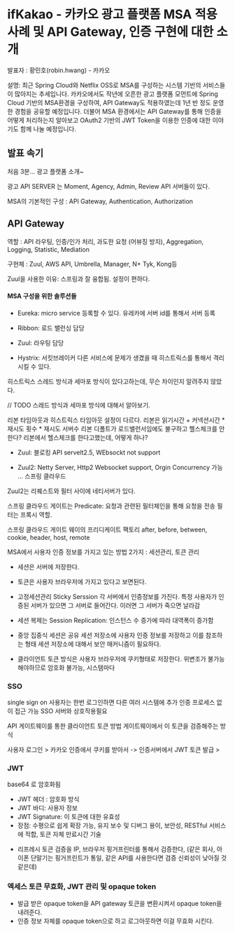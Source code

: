 ifKakao - 카카오 광고 플랫폼 MSA 적용 사례 및 API Gateway, 인증 구현에 대한 소개
=========================================

발표자 : 황민호(robin.hwang) - 카카오

설명: 최근 Spring Cloud와 Netflix OSS로 MSA를 구성하는 시스템 기반의 서비스들이 많아지는 추세입니다.
카카오에서도 작년에 오픈한 광고 플랫폼 모먼트에 Spring Cloud 기반의 MSA환경을 구성하여, API Gateway도 적용하였는데 1년 반 정도 운영한 경험을 공유할 예정입니다. 더불어 MSA 환경에서는 API Gateway를 통해 인증을 어떻게 처리하는지 알아보고 OAuth2 기반의 JWT Token을 이용한 인증에 대한 이야기도 함께 나눌 예정입니다.

발표 속기
---------------------------------

처음 3분... 광고 플랫폼 소개~

광고 API SERVER 는 Moment, Agency, Admin, Review API 서버들이 있다.

MSA의 기본적인 구성 : API Gateway, Authentication, Authorization

## API Gateway
역할 : API 라우팅, 인증/인가 처리, 과도한 요청 (어뷰징 방지), Aggregation, Logging, Statistic, Mediation

구현체 : Zuul, AWS API, Umbrella, Manager, N+ Tyk, Kong등

Zuul을 사용한 이유: 스프링과 잘 융합됨. 설정이 편하다.

#### MSA 구성을 위한 솔루션들
- Eureka: micro service 등록할 수 있다. 유레카에 서버 id를 통해서 서버 등록

- Ribbon: 로드 밸런싱 담당

- Zuul: 라우팅 담당

- Hystrix: 서킷브레이커
다른 서비스에 문제가 생겼을 때 히스트릭스를 통해서 격리시킬 수 있다.

히스트릭스 스레드 방식과 세마포 방식이 있다고하는데, 무슨 차이인지 알려주지 않았다.

// TODO 스레드 방식과 세마포 방식에 대해서 알아보기.

리본 타임아웃과 히스트릭스 타임아웃 설정이 다르다.
리본은 읽기시간 + 커넥션시간 * 재시도 횟수 * 재시도 서버수
리본 디폴트가 로드밸런서임에도 불구하고 헬스체크를 안한다?
리본에서 헬스체크를 한다고했는데, 어떻게 하나?

- Zuul: 블로킹 API servelt2.5, WEbsockt not support

- Zuul2: Netty Server, Http2 Websocket support, Orgin Concurrency 가능
... 스프링 클라우드

Zuul2는 리퀘스트와 필터 사이에 네티서버가 있다.

스프링 클라우드 게이트는 Predicate: 요청과 관련된 필터체인을 통해 요청을 전송
필터는 프록시 역할.

스프링 클라우드 게이트 웨이의 프리디케이트 팩토리
after, before, between, cookie, header, host, remote


MSA에서 사용자 인증 정보를 가지고 있는 방법 2가지 : 세션관리, 토큰 관리

- 세션은 서버에 저장한다.
- 토큰은 사용자 브라우저에 가지고 있다고 보면된다.
- 고정세션관리 Sticky Serssion 각 서버에서 인증정보를 가진다. 특정 사용자가 인증된 서버가 있으면 그 서버로 들어간다. 이러면 그 서버가 죽으면 날라감
- 세션 복제는 Session Replication: 인스턴스 수 증가에 따라 대역폭이 증가함
- 중앙 집중식 세션은 공유 세션 저장소에 사용자 인증 정보를 저장하고 이를 참조하는 형태 세션 저장소에 대해서 보안 매커니즘이 필요하다.

- 클라이언트 토큰 방식은 사용자 브라우저에 쿠키형태로 저장한다. 위변조가 불가능해야하므로 암호화 불가능, 시스템마다

### SSO
single sign on 사용자는 한번 로그인하면 다른 여러 시스템에 추가 인증 프로세스 없이 접근 가능 SSO 서버와 상호작용필요

API 게이트웨이를 통한 클라이언트 토큰 방법 게이트웨이에서 이 토큰을 검증해주는 방식

사용자 로그인 > 카카오 인증에서 쿠키를 받아서 -> 인증서버에서 JWT 토큰 발급 >

### JWT
base64 로 암호화됨
- JWT 헤더 : 암호화 방식
- JWT 바디: 사용자 정보
- JWT Signature: 이 토큰에 대한 유효성
- 장점: 수평으로 쉽게 확장 가능, 유지 보수 및 디버그 용이, 보안성, RESTful 서비스에 적합, 토큰 자체 만료시간 기술

* 리프레시 토큰 검증을 IP, 브라우저 핑거프린터를 통해서 검증한다,
(같은 회사, 아이폰 단말기는 핑거프린트가 통일, 같은 API를 사용한다면 검증 신뢰성이 낮아질 것 같은데)

### 엑세스 토큰 무효화, JWT 관리 및 opaque token
- 발급 받은 opaque token을 API gateway 토큰을 변환시켜서 opaque token을 내려준다.
- 인증 정보 자체를 opaque token으로 하고 로그아웃하면 이걸 무효화 시킨다.
